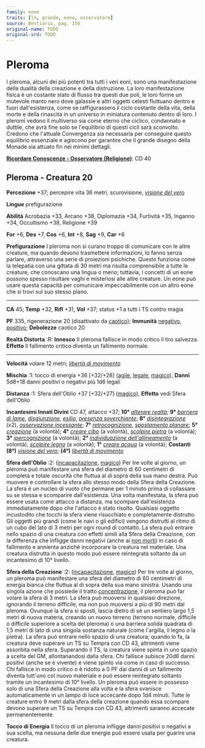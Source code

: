 ```yaml
---
family: eone
traits: [ln, grande, eone, osservatore]
source: Bestiario, pag. 156
original-name: TODO
original-srd: TODO
---
```


# Pleroma

I pleroma, alcuni dei più potenti tra tutti i veri eoni, sono una manifestazione
della dualità della creazione e della distruzione. La loro manifestazione fisica
è un costante stato di flusso tra questi due poli, le loro forme un mutevole
manto nero dove galassie e altri oggetti celesti fluttuano dentro e fuori
dall'esistenza, come se raffigurassero il ciclo costante della vita, della morte
e della rinascita in un universo in miniatura contenuto dentro di loro. I
pleromi vedono il multiverso sia come eterno che ciclico, condannato e duttile,
che avrà fine solo se l'equilibrio di questi cicli sarà sconvolto. Credono che
l'attuale Convergenza sia necessaria per conseguire questo equilibrio essenziale
e agiscono per garantire che il grande disegno della Monade sia attuato fin nei
minimi dettagli.

**[Ricordare Conoscenze - Osservatore (Religione)](/azioni/ricordare-conoscenze)**:
CD 40

## Pleroma - Creatura 20

**Percezione** +37; percepire vita 36 metri, scurovisione,
_[visione del vero](/incantesimi/visione-del-vero)_

**Lingue** prefigurazione

**Abilità** Acrobazia +33, Arcano +38, Diplomazia +34, Furtività +35, Inganno
+34, Occultismo +38, Religione +39

**For** +6, **Des** +7, **Cos** +6, **Int** +8, **Sag** +9, **Car** +6

**Prefigurazione** I pleroma non si curano troppo di comunicare con le altre
creature, ma quando devono trasmettere informazioni, lo fanno senza parlare,
attraverso una serie di proiezioni psichiche. Questo funziona come la telepatia
con una gittata di 30 metri ma risulta comprensibile a tutte le creature, che
conoscano una lingua o meno; tuttavia, i concetti di un eone possono spesso
risultare vaghi e misteriosi alle altre creature. Un eone può usare questa
capacità per comunicare impeccabilmente con un altro eone che si trovi sul suo
stesso piano.

---

**CA** 45; **Temp** +32, **Rifl** +31, **Vol** +37; status +1 a tutti i TS
contro magia

**PF** 335, rigenerazione 20 (disattivato da [caotico](/tratti/caotico));
**Immunità** [negativo](/tratti/negativo), [positivo](/tratti/positivo);
**Debolezze** caotico 20

**Realtà Distorta** :R: **Innesco** Il pleroma fallisce in modo critico il tiro
salvezza. **Effetto** Il fallimento critico diventa un fallimento normale.

---

**Velocità** volare 12 metri;
_[libertà di movimento](/incantesimi/liberta-di-movimento)_

**Mischia** :1: tocco di energia +36 \[+32/+28] ([agile](/tratti/agile),
[legale](/tratti/legale), [magico](/tratti/magico)), **Danni** 5d8+18 danni
positivi o negativi più 1d6 legali

**Distanza** :1: Sfera dell'Oblio +37 \[+32/+27] ([magico](/tratti/magico)),
**Effetto** vedi Sfera dell'Oblio

**Incantesimi Innati Divini** CD 47, attacco +37; **10°**
_[alterare realtà](/incantesimi/alterare-realta)_; **9°**
_[barriera di lame](/incantesimi/barriera-di-lame)_,
_[disgiunzione](/incantesimi/disgiunzione)_, _[esilio](/incantesimi/esilio)_,
_[presenza soverchiante](/incantesimi/presenza-soverchiante)_; **8°**
_[disintegrazione](/incantesimi/disintegrazione)_ (x2),
_[osservazione incessante](/incantesimi/osservazione-incessante)_; **7°**
_[retrocognizione](/incantesimi/retrocognizione)_,
_[spostamento planare](/incantesimi/spostamento-planare)_; **5°**
_[creazione](/incantesimi/creazione)_ (a volontà); **4°**
_[creare cibo](/incantesimi/creare-cibo)_ (a volontà),
_[scolpire pietra](/incantesimi/scolpire-pietra)_ (a volontà); **3°**
_[ipercognizione](/incantesimi/ipercognizione)_ (a volontà); **2°**
_[individuazione dell'allineamento](/incantesimi/individuazione-dellallineamento)_
(a volontà), _[scolpire legno](/incantesimi/scolpire-legno)_ (a volontà); **1°**
_[creare acqua](/incantesimi/creare-acqua)_ (a volontà); **Costanti (8°)**
_[visione del vero](/incantesimi/visione-del-vero)_; **(4°)**
_[libertà di movimento](/incantesimi/liberta-di-movimento)_

**Sfera dell'Oblio** :2: ([incapacitazione](/tratti/incapacitazione),
[magico](/tratti/magico)) Per tre volte al giorno, un pleroma può manifestare
una sfera del diametro di 60 centimetri di completa e totale oscurità che
fluttua al di sopra della sua mano destra. Può muovere e controllare la sfera
allo stesso modo della Sfera della Creazione. La sfera è un nucleo di vuoto che
permane per 1 minuto prima di collassare su se stessa e scomparire
dall'esistenza. Una volta manifestata, la sfera può essere usata come attacco a
distanza, ma scompare dall'esistenza immediatamente dopo che l'attacco è stato
risolto. Qualsiasi oggetto incustodito che tocchi la sfera viene risucchiato e
completamente distrutto. Gli oggetti più grandi (come le navi o gli edifici)
vengono distrutti al ritmo di un cubo del lato di 3 metri per ogni round di
contatto. La sfera può entrare nello spazio di una creatura con effetti simili
alla Sfera della Creazione, con la differenza che infligge danni negativi (anche
ai [non morti](/tratti/non-morto)) in caso di fallimento e annienta anziché
incorporare la creatura nel materiale. Una creatura distrutta in questo modo può
essere reintegrata soltanto da un incantesimo di 10° livello.

**Sfera della Creazione** :2: ([incapacitazione](/tratti/incapacitazione),
[magico](/tratti/magico)) Per tre volte al giorno, un pleroma può manifestare
una sfera del diametro di 60 centimetri di energia bianca che fluttua al di
sopra della sua mano sinistra. Usando una singola azione che possiede il tratto
[concentrazione](/tratti/concentrazione), il pleroma può far volare la sfera di
3 metri. La sfera può muoversi in qualsiasi direzione, ignorando il terreno
difficile, ma non può muoversi a più di 90 metri dal pleroma. Ovunque la sfera
si sposti, lascia dietro di sé un sentiero largo 1,5 metri di nuova materia,
creando un nuovo terreno (terreno normale, difficile o difficile superiore a
scelta del pleroma) o una barriera solida quadrata di 1,5 metri di lato di una
singola sostanza naturale (come l'argilla, il legno o la pietra). La sfera può
entrare nello spazio di una creatura; quando lo fa, la creatura deve superare un
TS su Tempra con CD 43, altrimenti viene assorbita nella sfera. Superando il TS,
la creatura viene spinta in uno spazio a scelta del GM, allontanandosi dalla
sfera. Chi fallisce subisce 20d6 danni positivi (anche se è vivente) e viene
spinto via come in caso di successo. Chi fallisce in modo critico o è ridotto a
0 PF dai danni di un fallimento diventa tutt'uno col nuovo materiale e può
essere reintegrato soltanto tramite un incantesimo di 10° livello. Un pleroma
può essere in possesso solo di una Sfera della Creazione alla volta e la sfera
svanisce automaticamente in un lampo di luce accecante dopo 1d4 minuti. Tutte le
creature entro 9 metri dalla sfera della creazione quando essa scompare devono
superare un TS su Tempra con CD 43, altrimenti saranno accecate permanentemente.

**Tocco di Energia** Il tocco di un pleroma infligge danni positivi o negativi a
sua scelta, ma nessuna delle due energie può essere usata per guarire una
creatura.
